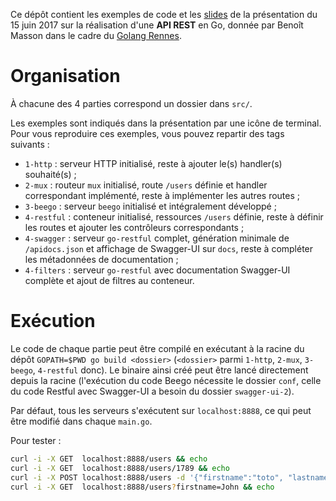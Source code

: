 Ce dépôt contient les exemples de code et les [slides](slides.pdf) de la présentation du 15 juin 2017 sur la réalisation d'une **API REST** en Go, donnée par Benoît Masson dans le cadre du [Golang Rennes](https://www.meetup.com/fr-FR/Golang-Rennes/events/240584618/).

# Organisation

À chacune des 4 parties correspond un dossier dans `src/`.

Les exemples sont indiqués dans la présentation par une icône de terminal. Pour vous reproduire ces exemples, vous pouvez repartir des tags suivants :
* `1-http` : serveur HTTP initialisé, reste à ajouter le(s) handler(s) souhaité(s) ;
* `2-mux` : routeur `mux` initialisé, route `/users` définie et handler correspondant implémenté, reste à implémenter les autres routes ;
* `3-beego` : serveur `beego` initialisé et intégralement développé ;
* `4-restful` : conteneur initialisé, ressources `/users` définie, reste à définir les routes et ajouter les contrôleurs correspondants ;
* `4-swagger` : serveur `go-restful` complet, génération minimale de `/apidocs.json` et affichage de Swagger-UI sur `docs`, reste à compléter les métadonnées de documentation ;
* `4-filters` : serveur `go-restful` avec documentation Swagger-UI complète et ajout de filtres au conteneur.

# Exécution

Le code de chaque partie peut être compilé en exécutant à la racine du dépôt `GOPATH=$PWD go build <dossier>` (`<dossier>` parmi `1-http`, `2-mux`, `3-beego`, `4-restful` donc).
Le binaire ainsi créé peut être lancé directement depuis la racine (l'exécution du code Beego nécessite le dossier `conf`, celle du code Restful avec Swagger-UI a besoin du dossier `swagger-ui-2`).

Par défaut, tous les serveurs s'exécutent sur `localhost:8888`, ce qui peut être modifié dans chaque `main.go`.

Pour tester :
```sh
curl -i -X GET  localhost:8888/users && echo
curl -i -X GET  localhost:8888/users/1789 && echo                                          # à partir de 2-mux
curl -i -X POST localhost:8888/users -d '{"firstname":"toto", "lastname":"titi"}' && echo  # à partir de 2-mux
curl -i -X GET  localhost:8888/users?firstname=John && echo                                # à partir de 4-restful
```

